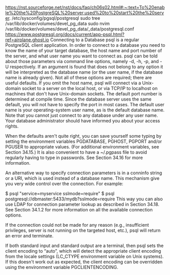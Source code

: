 https://nst.sourceforge.net/nst/docs/faq/ch06s02.html#:~:text=To%20enable%20the%20PostgreSQL%20server,used%20to%20start%20the%20server.
/etc/sysconfig/pgsql/postgresql
sudo tree /var/lib/docker/volumes/devel_pg_data
sudo nvim /var/lib/docker/volumes/devel_pg_data/_data/postgresql.conf
https://www.postgresql.org/docs/current/app-psql.html?ref=airplane.ghost.io
Connecting to a Database
psql is a regular PostgreSQL client application. In order to connect to a database you need to know the name of your target database, the host name and port number of the server, and what user name you want to connect as. psql can be told about those parameters via command line options, namely -d, -h, -p, and -U respectively. If an argument is found that does not belong to any option it will be interpreted as the database name (or the user name, if the database name is already given). Not all of these options are required; there are useful defaults. If you omit the host name, psql will connect via a Unix-domain socket to a server on the local host, or via TCP/IP to localhost on machines that don't have Unix-domain sockets. The default port number is determined at compile time. Since the database server uses the same default, you will not have to specify the port in most cases. The default user name is your operating-system user name, as is the default database name. Note that you cannot just connect to any database under any user name. Your database administrator should have informed you about your access rights.

When the defaults aren't quite right, you can save yourself some typing by setting the environment variables PGDATABASE, PGHOST, PGPORT and/or PGUSER to appropriate values. (For additional environment variables, see Section 34.15.) It is also convenient to have a ~/.pgpass file to avoid regularly having to type in passwords. See Section 34.16 for more information.

An alternative way to specify connection parameters is in a conninfo string or a URI, which is used instead of a database name. This mechanism give you very wide control over the connection. For example:

$ psql "service=myservice sslmode=require"
$ psql postgresql://dbmaster:5433/mydb?sslmode=require
This way you can also use LDAP for connection parameter lookup as described in Section 34.18. See Section 34.1.2 for more information on all the available connection options.

If the connection could not be made for any reason (e.g., insufficient privileges, server is not running on the targeted host, etc.), psql will return an error and terminate.

If both standard input and standard output are a terminal, then psql sets the client encoding to “auto”, which will detect the appropriate client encoding from the locale settings (LC_CTYPE environment variable on Unix systems). If this doesn't work out as expected, the client encoding can be overridden using the environment variable PGCLIENTENCODING.


